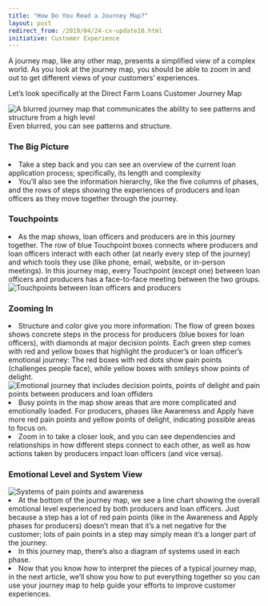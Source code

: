 ```yaml
---
title: "How Do You Read a Journey Map?"
layout: post
redirect_from: /2019/04/24-cx-update10.html
initiative: Customer Experience
---
```

A journey map, like any other map, presents a simplified view of a complex world. As you look at the journey map, you should be able to zoom in and out to get different views of your customers’ experiences.

Let’s look specifically at the Direct Farm Loans Customer Journey Map

<img src="{{site.baseurl}}/images/journey-map-blurred.jpg" alt="A blurred journey map that communicates the ability to see patterns and structure from a high level">
                              Even blurred, you can see patterns and structure.
<h3>The Big Picture</h3>
<li>Take a step back and you can see an overview of the current loan application process; specifically, its length and complexity</li>
<li>You’ll also see the information hierarchy, like the five columns of phases, and the rows of steps showing the experiences of producers and loan officers as they move together through the journey.</li>

<h3>Touchpoints</h3>
<li>As the map shows, loan officers and producers are in this journey together. The row of blue Touchpoint boxes connects where producers and loan officers interact with each other (at nearly every step of the journey) and which tools they use (like phone, email, website, or in-person meetings). In this journey map, every Touchpoint (except one) between loan officers and producers has a face-to-face meeting between the two groups.</li>
<img src="{{site.baseurl}}/images/touchpoint-zoom.jpg" alt="Touchpoints between loan officers and producers">

<h3>Zooming In</h3>
<li>Structure and color give you more information: The flow of green boxes shows concrete steps in the process for producers (blue boxes for loan officers), with diamonds at major decision points. Each green step comes with red and yellow boxes that highlight the producer’s or loan officer’s emotional journey: The red boxes with red dots show pain points (challenges people face), while yellow boxes with smileys show points of delight.</li>
<img src="{{site.baseurl}}/images/awareness-apply.jpg" alt="Emotional journey that includes decision points, points of delight and pain points between producers and loan offiders">
<li>Busy points in the map show areas that are more complicated and emotionally loaded. For producers, phases like Awareness and Apply have more red pain points and yellow points of delight, indicating possible areas to focus on.</li>
<li>Zoom in to take a closer look, and you can see dependencies and relationships in how different steps connect to each other, as well as how actions taken by producers impact loan officers (and vice versa).</li>

<h3>Emotional Level and System View</h3>
<img src="{{site.baseurl}}/images/emotional-level-system-view.jpg" alt="Systems of pain points and awareness">
<li>At the bottom of the journey map, we see a line chart showing the overall emotional level experienced by both producers and loan officers. Just because a step has a lot of red pain points (like in the Awareness and Apply phases for producers) doesn’t mean that it’s a net negative for the customer; lots of pain points in a step may simply mean it’s a longer part of the journey.</li>
<li>In this journey map, there’s also a diagram of systems used in each phase.<li>
Now that you know how to interpret the pieces of a typical journey map, in the next article, we’ll show you how to put everything together so you can use your journey map to help guide your efforts to improve customer experiences.
